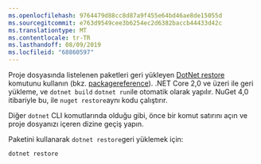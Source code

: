 ```yaml
---
ms.openlocfilehash: 9764479d88cc8d87a9f455e64bd46ae8de15055d
ms.sourcegitcommit: e763d9549cee3b6254ec2d6382baccb44433d42c
ms.translationtype: MT
ms.contentlocale: tr-TR
ms.lasthandoff: 08/09/2019
ms.locfileid: "68860597"
---
```

Proje dosyasında listelenen paketleri geri yükleyen [DotNet restore](/dotnet/core/tools/dotnet-restore?tabs=netcore2x) komutunu kullanın (bkz. [packagereference](../../consume-packages/package-references-in-project-files.md)). .NET Core 2,0 ve üzeri ile geri yükleme, ve `dotnet build` `dotnet run`ile otomatik olarak yapılır. NuGet 4,0 itibariyle bu, ile `nuget restore`aynı kodu çalıştırır.

Diğer `dotnet` CLI komutlarında olduğu gibi, önce bir komut satırını açın ve proje dosyanızı içeren dizine geçiş yapın.

Paketini kullanarak `dotnet restore`geri yüklemek için:

```cli
dotnet restore 
```